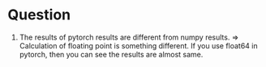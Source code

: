 # Question
1. The results of pytorch results are different from numpy results.
=> Calculation of floating point is something different. If you use float64 in pytorch, then you can see the results are almost same.